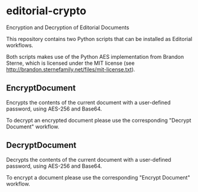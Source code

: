 # editorial-crypto
Encryption and Decryption of Editorial Documents

This repository contains two Python scripts that can be installed as Editorial workflows.

Both scripts makes use of the Python AES implementation from Brandon Sterne, which is licensed under the MIT license (see http://brandon.sternefamily.net/files/mit-license.txt).

## EncryptDocument
Encrypts the contents of the current document with a user-defined password, using AES-256 and Base64. 

To decrypt an encrypted document please use the corresponding "Decrypt Document" workflow. 

## DecryptDocument
Decrypts the contents of the current document with a user-defined password, using AES-256 and Base64.

To encrypt a document please use the corresponding "Encrypt Document" workflow.
